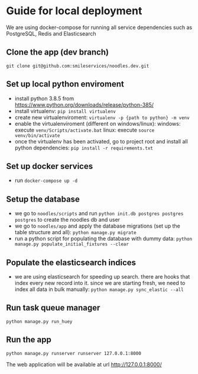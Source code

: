 # Guide for local deployment

We are using docker-compose for running all service dependencies 
such as PostgreSQL, Redis and Elasticsearch

## Clone the app (dev branch)
`git clone git@github.com:smileservices/noodles.dev.git`

## Set up local python enviroment
- install python 3.8.5 from https://www.python.org/downloads/release/python-385/ 
- install virtualenv: `pip install virtualenv`
- create new virtualenviroment: `virtualenv -p {path to python} -m venv`
- enable the virtualenviroment (different on windows/linux):
    windows: execute `venv/Scripts/activate.bat`
    linux: execute `source venv/bin/activate`
- once the virtualenv has been activated, go to project root and install all python dependencies:
`pip install -r requirements.txt`

## Set up docker services
- run `docker-compose up -d`

## Setup the database
- we go to `noodles/scripts` and run `python init.db postgres postgres postgres` to create the noodles db and user
- we go to `noodles/app` and apply the database migrations (set up the table structure and all):
`python manage.py migrate`
- run a python script for populating the database with dummy data:
`python manage.py populate_initial_fixtures --clear`

## Populate the elasticsearch indices
- we are using elasticsearch for speeding up search. there are hooks that index every new record into it. 
since we are starting fresh, we need to index all data in bulk manually:
`python manage.py sync_elastic --all`

## Run task queue manager
`python manage.py run_huey`

## Run the app
`python manage.py runserver runserver 127.0.0.1:8000`

The web application will be available at url http://127.0.0.1:8000/